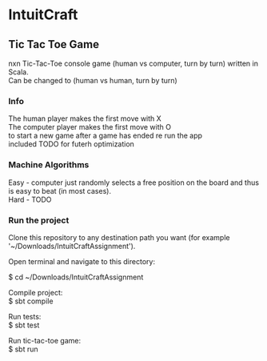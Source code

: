 # IntuitCraft
## Tic Tac Toe Game
nxn Tic-Tac-Toe console game (human vs computer, turn by turn) written in Scala. \
Can be changed to  (human vs human, turn by turn)

### Info
The human player makes the first move with X \
The computer player makes the first move with O \
to start a new game after a game has ended re run the app \
included TODO for futerh optimization

### Machine Algorithms
Easy - computer just randomly selects a free position on the board and thus is easy to beat (in most cases). \
Hard - TODO

### Run the project
Clone this repository to any destination path you want (for example '~/Downloads/IntuitCraftAssignment').

Open terminal and navigate to this directory:

$ cd ~/Downloads/IntuitCraftAssignment

Compile project: \
$ sbt compile

Run tests:\
$ sbt test 

Run tic-tac-toe game: \
$ sbt run
